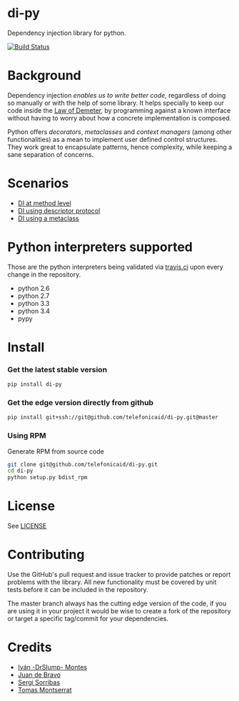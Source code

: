 # di-py

Dependency injection library for python.

[![Build Status](https://travis-ci.org/juandebravo/di-py.svg?branch=master)](https://travis-ci.org/juandebravo/di-py)

# Background

Dependency injection *enables us to write better code*, regardless of doing so
manually or with the help of some library. It helps specially to keep our code
inside the [Law of Demeter](http://en.wikipedia.org/wiki/Law_of_Demeter),
by programming against a known interface without having to worry about
how a concrete implementation is composed.

Python offers *decorators*, *metaclasses* and *context managers* (among other
functionalities) as a mean to implement user defined control structures.
They work great to encapsulate patterns, hence complexity, while keeping
a sane separation of concerns.

# Scenarios

* [DI at method level](tests/di_tests.py#L32-L104)
* [DI using descriptor protocol](di/main.py#L217-L221)
* [DI using a metaclass](tests/di_tests.py#L107-L143)

# Python interpreters supported

Those are the python interpreters being validated via [travis.ci](https://github.com/juandebravo/di-py/blob/master/.travis.yml#L3) upon every change in the repository.

- python 2.6
- python 2.7
- python 3.3
- python 3.4
- pypy

# Install


### Get the latest stable version

```bash
pip install di-py
```

### Get the edge version directly from github

```bash
pip install git+ssh://git@github.com/telefonicaid/di-py.git@master
```

### Using RPM

Generate RPM from source code

```bash
git clone git@github.com/telefonicaid/di-py.git
cd di-py
python setup.py bdist_rpm
```

# License

See [LICENSE](LICENSE)

# Contributing

Use the GitHub's pull request and issue tracker to provide patches or
report problems with the library. All new functionality must be covered
by unit tests before it can be included in the repository.

The master branch always has the cutting edge version of the code, if
you are using it in your project it would be wise to create a fork of the
repository or target a specific tag/commit for your dependencies.


# Credits

- [Iván -DrSlump- Montes](https://github.com/drslump)
- [Juan de Bravo](https://github.com/juandebravo)
- [Sergi Sorribas](https://github.com/lerovitch)
- [Tomas Montserrat](https://github.com/tomas-mm)

